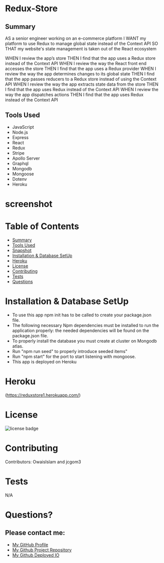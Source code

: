 # Redux-Store



## Summary
AS a senior engineer working on an e-commerce platform
I WANT my platform to use Redux to manage global state instead of the Context API
SO THAT my website's state management is taken out of the React ecosystem

WHEN I review the app’s store
THEN I find that the app uses a Redux store instead of the Context API
WHEN I review the way the React front end accesses the store
THEN I find that the app uses a Redux provider
WHEN I review the way the app determines changes to its global state
THEN I find that the app passes reducers to a Redux store instead of using the Context API
WHEN I review the way the app extracts state data from the store
THEN I find that the app uses Redux instead of the Context API
WHEN I review the way the app dispatches actions
THEN I find that the app uses Redux instead of the Context API


## Tools Used

* JavaScript
* Node.js
* Express
* React
* Redux
* Stripe
* Apollo Server
* Graphql
* Mongodb
* Mongoose
* Dotenv
* Heroku



# screenshot




# Table of Contents 
* [Summary](#Summary)
* [Tools Used](#Tools)
* [Snapshot](#Snapshot)
* [Installation & Database SetUp](#Installation)
* [Heroku](#Heroku)
* [License](#license)
* [Contributing](#contributing)
* [Tests](#tests)
* [Questions](#questions)

# Installation & Database SetUp
* To use this app npm init has to be called to create your package.json file.
* The following necessary Npm dependencies must be installed to run the application properly: the needed dependencies will be found on the package.json file.
* To properly install the database you must create at cluster on Mongodb atlas.
* Run "npm run seed" to properly introduce seeded items"
* Run "npm start" for the port to start listening with mongoose.
* This app is deployed on Heroku




# Heroku


(https://reduxstore1.herokuapp.com/)


# License
![license badge](https://img.shields.io/badge/license-MIT-brightgreen)

# Contributing
​Contributors: OwaisIslam and jcgom3

# Tests
N/A

# Questions?
## Please contact me:
  * [My GitHub Profile](https://github.com/jojoford)
  * [My Github Project Repository](https://github.com/jojoford/redux-store)
  * [My Github Deployed IO](https://)
